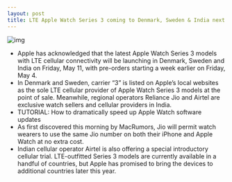 ```yaml
---
layout: post
title: LTE Apple Watch Series 3 coming to Denmark, Sweden & India next month
---
```

![img](http://media.idownloadblog.com/wp-content/uploads/2018/03/Apple-Watch-Series3_spring-woven-bands-stripes.jpg)
* Apple has acknowledged that the latest Apple Watch Series 3 models with LTE cellular connectivity will be launching in Denmark, Sweden and India on Friday, May 11, with pre-orders starting a week earlier on Friday, May 4.
* In Denmark and Sweden, carrier “3” is listed on Apple’s local websites as the sole LTE cellular provider of Apple Watch Series 3 models at the point of sale. Meanwhile, regional operators Reliance Jio and Airtel are exclusive watch sellers and cellular providers in India.
* TUTORIAL: How to dramatically speed up Apple Watch software updates
* As first discovered this morning by MacRumors, Jio will permit watch wearers to use the same Jio number on both their iPhone and Apple Watch at no extra cost.
* Indian cellular operator Airtel is also offering a special introductory cellular trial. LTE-outfitted Series 3 models are currently available in a handful of countries, but Apple has promised to bring the devices to additional countries later this year.


